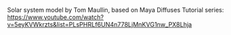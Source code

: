 Solar system model by Tom Maullin, based on Maya Diffuses Tutorial series:                                            
https://www.youtube.com/watch?v=5eyKVWkrzts&list=PLsPHRLf6UN4n778LjMnKVG1nw_PX8Lhja

